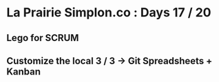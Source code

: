 # La Prairie Simplon.co : Days 17 / 20

## Lego for SCRUM

## Customize the local 3 / 3 -> Git Spreadsheets + Kanban
